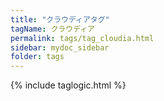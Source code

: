 ```yaml
---
title: "クラウディアタグ"
tagName: クラウディア
permalink: tags/tag_cloudia.html
sidebar: mydoc_sidebar
folder: tags
---
```

{% include taglogic.html %}
